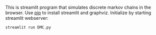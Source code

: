This is streamlit program that simulates discrete markov chains in the browser.
Use [pip](https://pip.pypa.io/en/stable/) to install streamlit and graphviz.
Initialize by starting streamlit webserver:

```bash
streamlit run DMC.py
```
